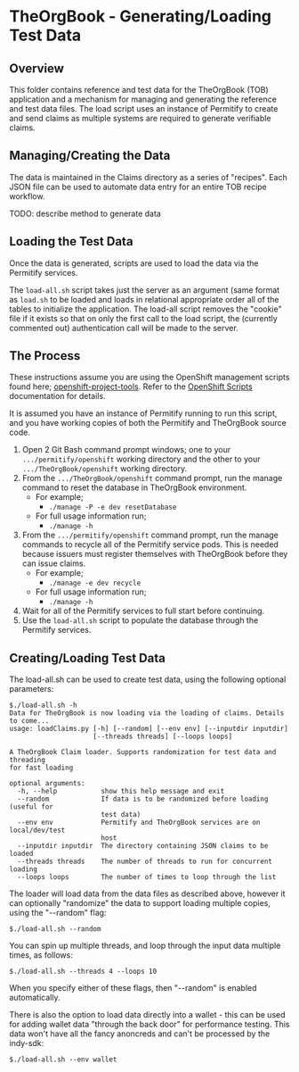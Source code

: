 TheOrgBook - Generating/Loading Test Data
======================

Overview
--------
This folder contains reference and test data for the TheOrgBook (TOB) application and a mechanism for managing and generating the reference and test data files. The load script uses an instance of Permitify to create and send claims as multiple systems are required to generate verifiable claims.

Managing/Creating the Data
---------------------
The data is maintained in the Claims directory as a series of "recipes". Each JSON file can be used to automate data entry for an entire TOB recipe workflow.

TODO: describe method to generate data

Loading the Test Data
----------------
Once the data is generated, scripts are used to load the data via the Permitify services.

The `load-all.sh` script takes just the server as an argument (same format as `load.sh` to be loaded and loads in relational appropriate order all of the tables to initialize the application.  The load-all script removes the "cookie" file if it exists so that on only the first call to the load script, the (currently commented out) authentication call will be made to the server.

The Process
----------------

These instructions assume you are using the OpenShift management scripts found here; [openshift-project-tools](https://github.com/BCDevOps/openshift-project-tools).  Refer to the [OpenShift Scripts](https://github.com/BCDevOps/openshift-project-tools/blob/master/bin/README.md) documentation for details.

It is assumed you have an instance of Permitify running to run this script, and you have working copies of both the Permitify and TheOrgBook source code.

1. Open 2 Git Bash command prompt windows; one to your `.../permitify/openshift` working directory and the other to your `.../TheOrgBook/openshift` working directory.
1. From the `.../TheOrgBook/openshift` command prompt, run the manage command to reset the database in TheOrgBook environment.
    - For example; 
        - `./manage -P -e dev resetDatabase`
    - For full usage information run;
        - `./manage -h`
1. From the `.../permitify/openshift` command prompt, run the manage commands to recycle all of the Permitify service pods.  This is needed because issuers must register themselves with TheOrgBook before they can issue claims.
    - For example; 
        - `./manage -e dev recycle`
    - For full usage information run;
        - `./manage -h`
1. Wait for all of the Permitify services to full start before continuing.
1. Use the `load-all.sh` script to populate the database through the Permitify services.

Creating/Loading Test Data
--------------------
The load-all.sh can be used to create test data, using the following optional parameters:

```
$./load-all.sh -h
Data for TheOrgBook is now loading via the loading of claims. Details to come...
usage: loadClaims.py [-h] [--random] [--env env] [--inputdir inputdir]
                     [--threads threads] [--loops loops]

A TheOrgBook Claim loader. Supports randomization for test data and threading
for fast loading

optional arguments:
  -h, --help           show this help message and exit
  --random             If data is to be randomized before loading (useful for
                       test data)
  --env env            Permitify and TheOrgBook services are on local/dev/test
                       host
  --inputdir inputdir  The directory containing JSON claims to be loaded
  --threads threads    The number of threads to run for concurrent loading
  --loops loops        The number of times to loop through the list
```

The loader will load data from the data files as described above, however it can optionally "randomize" the data to support loading multiple copies, using the "--random" flag:

```
$./load-all.sh --random
```

You can spin up multiple threads, and loop through the input data multiple times, as follows:

```
$./load-all.sh --threads 4 --loops 10
```

When you specify either of these flags, then "--random" is enabled automatically.

There is also the option to load data directly into a wallet - this can be used for adding wallet data "through the back door" for performance testing.  This data won't have all the fancy anoncreds and can't be processed by the indy-sdk:

```
$./load-all.sh --env wallet
```
